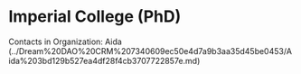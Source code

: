 # Imperial College (PhD)

Contacts in Organization: Aida  (../Dream%20DAO%20CRM%207340609ec50e4d7a9b3aa35d45be0453/Aida%203bd129b527ea4df28f4cb3707722857e.md)
